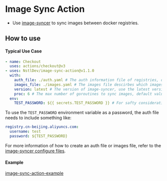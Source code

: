 # Image Sync Action

- Use [image-syncer](https://github.com/AliyunContainerService/image-syncer) to sync images between docker registries.

## How to use

#### Typical Use Case

```yaml
- name: Checkout
  uses: actions/checkout@v3
- uses: NstlDev/image-sync-action@v1.1.0
  with:
    auth_file: ./auth.yaml # The auth information file of registries, optional.
    images_file: ./images.yaml # The images file descirbes which images need to sync, always needed.
    version: latest # The version of image-syncer, use the latest version if not specified.
    proc: 6 # The max number of goroutines to sync images, default value is 5.
  env:
    TEST_PASSWORD: ${{ secrets.TEST_PASSWORD }} # For safty consideration, passing registry password by github action secrets is needed.
```

To use the `TEST_PASSWORD` environment variable as a password, the auth file needs to include something like:

```yaml
registry.cn-beijing.aliyuncs.com:
  username: test
  password: ${TEST_PASSWORD}
```

For more information of how to create an auth file or images file, refer to the [image-syncer configure files](https://github.com/AliyunContainerService/image-syncer/blob/master/README.md#configure-files).

#### Example

[image-sync-action-example](https://github.com/hhyasdf/image-sync-action-example)